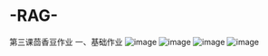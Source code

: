 # -RAG-
第三课茴香豆作业
一、基础作业
![image](https://github.com/Lb1002/-RAG-/assets/51111702/50a7e47e-22a3-4800-b8b3-38af22f160dd)
![image](https://github.com/Lb1002/-RAG-/assets/51111702/1960cea0-210d-466f-a405-c19fe8c3444a)
![image](https://github.com/Lb1002/-RAG-/assets/51111702/a1cf4112-82dc-4b41-a7b8-f6b72e90843c)
![image](https://github.com/Lb1002/-RAG-/assets/51111702/8fce82fc-9383-44e6-8f33-7a17337c5e93)



